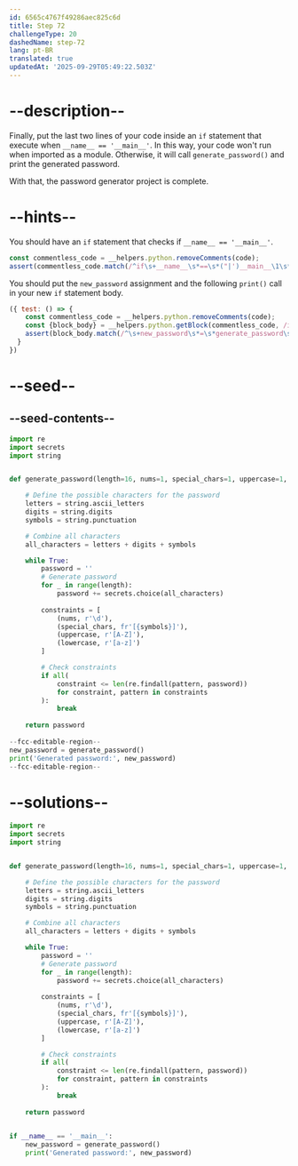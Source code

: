 ```yaml
---
id: 6565c4767f49286aec825c6d
title: Step 72
challengeType: 20
dashedName: step-72
lang: pt-BR
translated: true
updatedAt: '2025-09-29T05:49:22.503Z'
---
```


# --description--

Finally, put the last two lines of your code inside an `if` statement that execute when `__name__ == '__main__'`. In this way, your code won't run when imported as a module. Otherwise, it will call `generate_password()` and print the generated password. 

With that, the password generator project is complete.

# --hints--

You should have an `if` statement that checks if `__name__ == '__main__'`.

```js
const commentless_code = __helpers.python.removeComments(code);
assert(commentless_code.match(/^if\s+__name__\s*==\s*("|')__main__\1\s*:\s*$/m));
```

You should put the `new_password` assignment and the following `print()` call in your new `if` statement body.

```js
({ test: () => {
    const commentless_code = __helpers.python.removeComments(code);
    const {block_body} = __helpers.python.getBlock(commentless_code, /if\s+__name__\s*==\s*("|')__main__\3\s*/);
    assert(block_body.match(/^\s+new_password\s*=\s*generate_password\s*\(\s*\)\s*print\s*\(\s*("|')Generated\spassword:\1\s*,\s*new_password\s*\)\s*$/));    
  }
})
```

# --seed--

## --seed-contents--

```py
import re
import secrets
import string


def generate_password(length=16, nums=1, special_chars=1, uppercase=1, lowercase=1):

    # Define the possible characters for the password
    letters = string.ascii_letters
    digits = string.digits
    symbols = string.punctuation

    # Combine all characters
    all_characters = letters + digits + symbols

    while True:
        password = ''
        # Generate password
        for _ in range(length):
            password += secrets.choice(all_characters)
        
        constraints = [
            (nums, r'\d'),
            (special_chars, fr'[{symbols}]'),
            (uppercase, r'[A-Z]'),
            (lowercase, r'[a-z]')
        ]

        # Check constraints        
        if all(
            constraint <= len(re.findall(pattern, password))
            for constraint, pattern in constraints
        ):
            break
    
    return password
    
--fcc-editable-region--
new_password = generate_password()
print('Generated password:', new_password)
--fcc-editable-region--
```

# --solutions--

```py
import re
import secrets
import string


def generate_password(length=16, nums=1, special_chars=1, uppercase=1, lowercase=1):

    # Define the possible characters for the password
    letters = string.ascii_letters
    digits = string.digits
    symbols = string.punctuation

    # Combine all characters
    all_characters = letters + digits + symbols

    while True:
        password = ''
        # Generate password
        for _ in range(length):
            password += secrets.choice(all_characters)
        
        constraints = [
            (nums, r'\d'),
            (special_chars, fr'[{symbols}]'),
            (uppercase, r'[A-Z]'),
            (lowercase, r'[a-z]')
        ]

        # Check constraints
        if all(
            constraint <= len(re.findall(pattern, password))
            for constraint, pattern in constraints
        ):            
            break
    
    return password
    

if __name__ == '__main__':
    new_password = generate_password()
    print('Generated password:', new_password)
    
```

